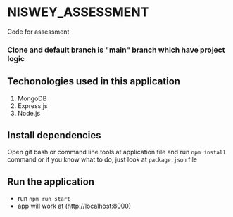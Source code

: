 # NISWEY_ASSESSMENT
 Code for assessment

### Clone and default branch is "main" branch which have project logic

## Techonologies used in this application

1. MongoDB
2. Express.js
3. Node.js

## Install dependencies

Open git bash or command line tools at application file and run `npm install` command or if you know what to do, just look at `package.json` file

## Run the application
- run `npm run start`
- app will work at (http://localhost:8000)
